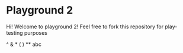 # Playground 2


Hi! Welcome to playground 2! Feel free to fork this repository for play-testing purposes


^
&
*
(
)
**
abc
